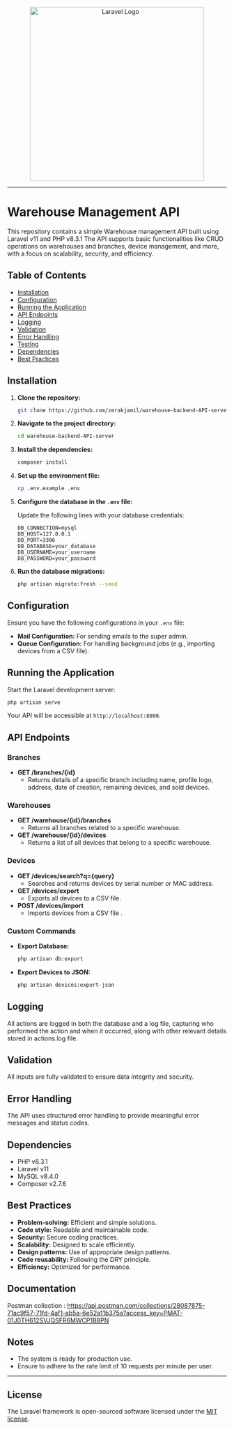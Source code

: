 <p align="center"><a href="https://laravel.com" target="_blank"><img src="https://raw.githubusercontent.com/laravel/art/master/logo-lockup/5%20SVG/2%20CMYK/1%20Full%20Color/laravel-logolockup-cmyk-red.svg" width="400" alt="Laravel Logo"></a></p>

---

# Warehouse Management API

This repository contains a simple Warehouse management API built using Laravel v11 and PHP v8.3.1 The API supports basic functionalities like CRUD operations on warehouses and branches, device management, and more, with a focus on scalability, security, and efficiency.

## Table of Contents
- [Installation](#installation)
- [Configuration](#configuration)
- [Running the Application](#running-the-application)
- [API Endpoints](#api-endpoints)
- [Logging](#logging)
- [Validation](#validation)
- [Error Handling](#error-handling)
- [Testing](#testing)
- [Dependencies](#dependencies)
- [Best Practices](#best-practices)

## Installation

1. **Clone the repository:**
    ```bash
    git clone https://github.com/zerakjamil/warehouse-backend-API-server.git
    ```

2. **Navigate to the project directory:**
    ```bash
    cd warehouse-backend-API-server
    ```

3. **Install the dependencies:**
    ```bash
    composer install
    ```

4. **Set up the environment file:**
    ```bash
    cp .env.example .env
    ```


5. **Configure the database in the `.env` file:**

    Update the following lines with your database credentials:
    ```
    DB_CONNECTION=mysql
    DB_HOST=127.0.0.1
    DB_PORT=3306
    DB_DATABASE=your_database
    DB_USERNAME=your_username
    DB_PASSWORD=your_password
    ```

6. **Run the database migrations:**
    ```bash
    php artisan migrate:fresh --seed
    ```

## Configuration

Ensure you have the following configurations in your `.env` file:

- **Mail Configuration:** For sending emails to the super admin.
- **Queue Configuration:** For handling background jobs (e.g., importing devices from a CSV file).

## Running the Application

Start the Laravel development server:
```bash
php artisan serve
```

Your API will be accessible at `http://localhost:8000`.

## API Endpoints

### Branches
- **GET /branches/{id}**
    - Returns details of a specific branch including name, profile logo, address, date of creation, remaining devices, and sold devices.

### Warehouses
- **GET /warehouse/{id}/branches**
    - Returns all branches related to a specific warehouse.
- **GET /warehouse/{id}/devices**
    - Returns a list of all devices that belong to a specific warehouse.

### Devices
- **GET /devices/search?q={query}**
    - Searches and returns devices by serial number or MAC address.
- **GET /devices/export**
    - Exports all devices to a CSV file.
- **POST /devices/import**
    - Imports devices from a CSV file .

### Custom Commands
- **Export Database:**
    ```bash
    php artisan db:export
    ```
- **Export Devices to JSON:**
    ```bash
    php artisan devices:export-json
    ```

## Logging

All actions are logged in both the database and a log file, capturing who performed the action and when it occurred, along with other relevant details stored in actions.log file.

## Validation

All inputs are fully validated to ensure data integrity and security.

## Error Handling

The API uses structured error handling to provide meaningful error messages and status codes.


## Dependencies

- PHP v8.3.1
- Laravel v11
- MySQL v8.4.0
- Composer v2.7.6

## Best Practices

- **Problem-solving:** Efficient and simple solutions.
- **Code style:** Readable and maintainable code.
- **Security:** Secure coding practices.
- **Scalability:** Designed to scale efficiently.
- **Design patterns:** Use of appropriate design patterns.
- **Code reusability:** Following the DRY principle.
- **Efficiency:** Optimized for performance.

## Documentation

Postman collection : https://api.postman.com/collections/28087875-71ac9f57-71fd-4af1-ab5a-6e52a11b375a?access_key=PMAT-01J0TH612SVJQSFR6MWCP1B8PN

## Notes

- The system is ready for production use.
- Ensure to adhere to the rate limit of 10 requests per minute per user.

---

## License

The Laravel framework is open-sourced software licensed under the [MIT license](https://opensource.org/licenses/MIT).
